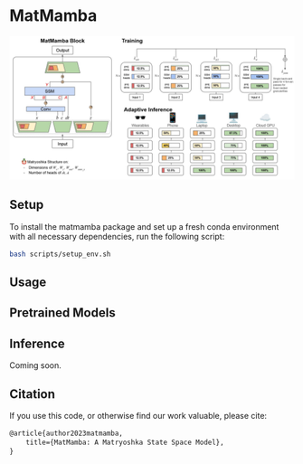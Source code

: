 # MatMamba
![MatMamba](assets/blog1.jpg)

## Setup
To install the matmamba package and set up a fresh conda environment with all necessary dependencies, run the following script:

```bash
bash scripts/setup_env.sh
```

## Usage

## Pretrained Models

## Inference

Coming soon.

## Citation

If you use this code, or otherwise find our work valuable, please cite:

```
@article{author2023matmamba,
    title={MatMamba: A Matryoshka State Space Model},
}
```
